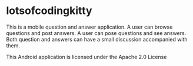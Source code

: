 lotsofcodingkitty
=================

This is a mobile question and answer application. A user can browse questions and post answers. A user can pose questions and see answers. Both question and answers can have a small discussion accompanied with them.


This Android application is licensed under the Apache 2.0 License



